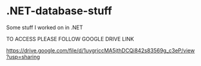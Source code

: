 # .NET-database-stuff
Some stuff I worked on in .NET

TO ACCESS PLEASE FOLLOW GOOGLE DRIVE LINK

https://drive.google.com/file/d/1uygriccMA5jthDCQi842s83569g_c3eP/view?usp=sharing

